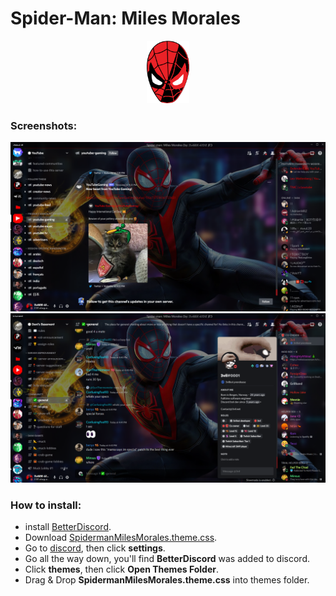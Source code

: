 # Spider-Man: Miles Morales

<p align="center"><img src="/items/icon.png" height="100" title="icon" alt="icon"></p>

### Screenshots:
<img src="/items/screenshots/screenshot-1.png" title="Screenshot 1" alt="">
<img src="/items/screenshots/screenshot-2.png" title="Screenshot 2" alt="">

### How to install:
* install <a href="https://betterdiscord.app">BetterDiscord</a>.
* Download <a href="SpidermanMilesMorales.theme.css">SpidermanMilesMorales.theme.css</a>.
* Go to <a href="https://discord.com">discord</a>, then click <b>settings</b>.
* Go all the way down, you'll find <b>BetterDiscord</b> was added to discord.
* Click <b>themes</b>, then click <b>Open Themes Folder</b>.
* Drag & Drop <b>SpidermanMilesMorales.theme.css</b> into themes folder.
